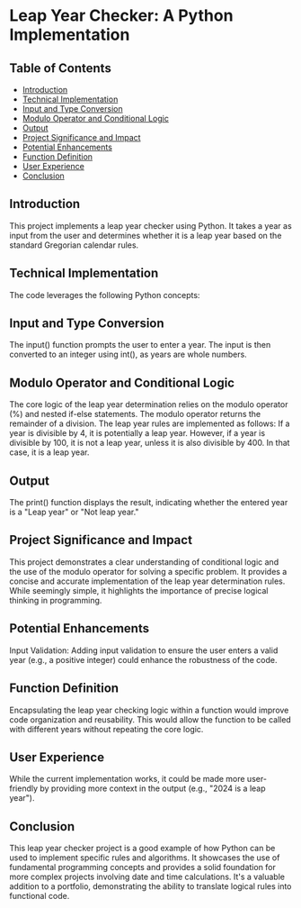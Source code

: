 # Leap Year Checker: A Python Implementation
## Table of Contents
- [Introduction](Introduction)
- [Technical Implementation](Technical_Implementation)
- [Input and Type Conversion](Input_and_Type_Conversion)
- [Modulo Operator and Conditional Logic](Modulo_Operator_and_Conditional_Logic)
- [Output](Output)
- [Project Significance and Impact](Project_Significance_and_Impact)
- [Potential Enhancements](Potential_Enhancements)
- [Function Definition](Function_Definition)
- [User Experience](User_Experience)
- [Conclusion](Conclusion)


## Introduction
This project implements a leap year checker using Python. It takes a year as input from the user and determines whether it is a leap year based on the standard Gregorian calendar rules.
## Technical Implementation
The code leverages the following Python concepts:
## Input and Type Conversion
The input() function prompts the user to enter a year. The input is then converted to an integer using int(), as years are whole numbers.
## Modulo Operator and Conditional Logic
The core logic of the leap year determination relies on the modulo operator (%) and nested if-else statements. The modulo operator returns the remainder of a division. The leap year rules are implemented as follows: 
If a year is divisible by 4, it is potentially a leap year.
However, if a year is divisible by 100, it is not a leap year, unless it is also divisible by 400. In that case, it is a leap year.
## Output
The print() function displays the result, indicating whether the entered year is a "Leap year" or "Not leap year."
## Project Significance and Impact
This project demonstrates a clear understanding of conditional logic and the use of the modulo operator for solving a specific problem. It provides a concise and accurate implementation of the leap year determination rules. While seemingly simple, it highlights the importance of precise logical thinking in programming.
## Potential Enhancements
Input Validation: Adding input validation to ensure the user enters a valid year (e.g., a positive integer) could enhance the robustness of the code.
## Function Definition
Encapsulating the leap year checking logic within a function would improve code organization and reusability. This would allow the function to be called with different years without repeating the core logic.
## User Experience
While the current implementation works, it could be made more user-friendly by providing more context in the output (e.g., "2024 is a leap year").
## Conclusion
This leap year checker project is a good example of how Python can be used to implement specific rules and algorithms. It showcases the use of fundamental programming concepts and provides a solid foundation for more complex projects involving date and time calculations. It's a valuable addition to a portfolio, demonstrating the ability to translate logical rules into functional code.

